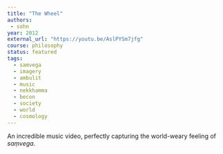 ```yaml
---
title: "The Wheel"
authors:
 - sohn
year: 2012
external_url: "https://youtu.be/AslPYSm7jfg"
course: philosophy
status: featured
tags:
  - samvega
  - imagery
  - ambulit
  - music
  - nekkhamma
  - becon
  - society
  - world
  - cosmology
---
```


An incredible music video, perfectly capturing the world-weary feeling of *saṃvega*.
